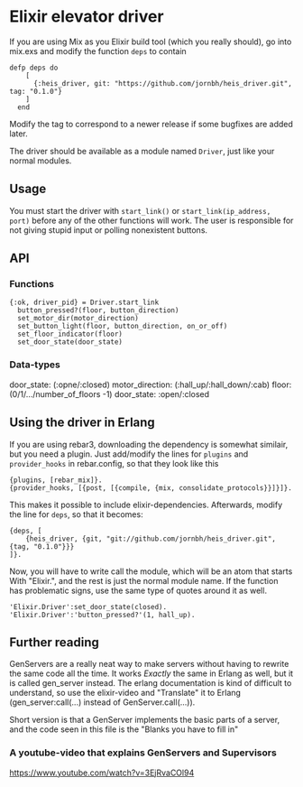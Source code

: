 # Elixir elevator driver

If you are using Mix as you Elixir build tool (which you really should), go into mix.exs and modify the function `deps` to contain

```[elixir]
defp deps do
    [
      {:heis_driver, git: "https://github.com/jornbh/heis_driver.git", tag: "0.1.0"}
    ]
  end
```

Modify the tag to correspond to a newer release if some bugfixes are added later.

The driver should be available as a module named `Driver`, just like your normal modules.

## Usage

You must start the driver with `start_link()` or `start_link(ip_address, port)` before any of the other functions will work. The user is responsible for not giving stupid input or polling nonexistent buttons.

## API

### Functions

```[elixir]
{:ok, driver_pid} = Driver.start_link
  button_pressed?(floor, button_direction)
  set_motor_dir(motor_direction)
  set_button_light(floor, button_direction, on_or_off)
  set_floor_indicator(floor)
  set_door_state(door_state)
```

### Data-types

door_state: (:opne/:closed) motor_direction: (:hall_up/:hall_down/:cab) floor: (0/1/.../number_of_floors -1) door_state: :open/:closed


## Using the driver in Erlang
If you are using rebar3, downloading the dependency is somewhat similair, but you need a plugin. Just add/modify the lines for `plugins` and `provider_hooks` in rebar.config, so that they look like this

```
{plugins, [rebar_mix]}.
{provider_hooks, [{post, [{compile, {mix, consolidate_protocols}}]}]}.
```

This makes it possible to include elixir-dependencies. Afterwards, modify the line for `deps`, so that it becomes:

```[erlang] 
{deps, [
    {heis_driver, {git, "git://github.com/jornbh/heis_driver.git", {tag, "0.1.0"}}}
]}.
```

Now, you will have to write call the module, which will be an atom that starts With "Elixir.", and the rest is just the normal module name. If the function has problematic signs, use the same type of quotes around it as well. 

```
'Elixir.Driver':set_door_state(closed). 
'Elixir.Driver':'button_pressed?'(1, hall_up).
```

## Further reading

GenServers are a really neat way to make servers without having to rewrite the same code all the time. It works _Exactly_ the same in Erlang as well, but it is called gen_server instead. The erlang documentation is kind of difficult to understand, so use the elixir-video and "Translate" it to Erlang (gen_server:call(...) instead of GenServer.call(...)).

Short version is that a GenServer implements the basic parts of a server, and the code seen in this file is the "Blanks you have to fill in"

### A youtube-video that explains GenServers and Supervisors

<https://www.youtube.com/watch?v=3EjRvaCOl94>
